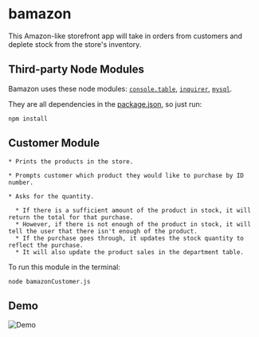 # bamazon

This Amazon-like storefront app will take in orders from customers and deplete stock from the store's inventory.

## Third-party Node Modules

Bamazon uses these node modules: 
[`console.table`](https://www.npmjs.com/package/console.table),
[`inquirer`](https://www.npmjs.com/package/inquirer), 
[`mysql`](https://www.npmjs.com/package/mysql).

They are all dependencies in the [package.json](https://github.com/Meggin/bamazon/blob/master/package.json), so just run:

`npm install`

## Customer Module

    * Prints the products in the store.

    * Prompts customer which product they would like to purchase by ID number.

    * Asks for the quantity.

      * If there is a sufficient amount of the product in stock, it will return the total for that purchase.
      * However, if there is not enough of the product in stock, it will tell the user that there isn't enough of the product.
      * If the purchase goes through, it updates the stock quantity to reflect the purchase.
      * It will also update the product sales in the department table.


To run this module in the terminal:

`node bamazonCustomer.js`

## Demo
<img src="bamazon.gif" alt="Demo">


